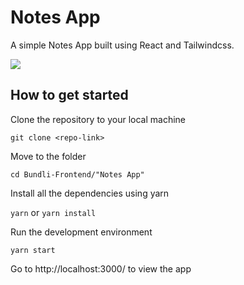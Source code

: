 # Notes App

A simple Notes App built using React and Tailwindcss.

![](https://raw.githubusercontent.com/shvam0000/Bundli-Frontend/7-Note-App-In_JS/Notes%20App/src/Utils/notes_app.png)

## How to get started

Clone the repository to your local machine

`git clone <repo-link>`

Move to the folder

`cd Bundli-Frontend/"Notes App"`

Install all the dependencies using yarn

`yarn` or `yarn install`

Run the development environment

`yarn start`

Go to http://localhost:3000/ to view the app
